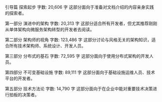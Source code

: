 引导篇 探索起步 字数: 20,606 字
这部分面向于准备对文档介绍的内容亲身实践的探索者。

第一部分 演进中的架构 字数: 20,313 字
这部分适合所有开发者，但尤其推荐刚刚从单体架构向微服务架构转型的开发者去阅读。


第二部分 架构师的视角 字数: 123,486 字
这部分讨论与风格无关的架构知识，适合所有技术架构师、系统设计、开发人员。


第三部分 分布式的基石 字数: 72,595 字
这部分面向于使用分布式架构的开发人员。


第四部分 不可变基础设施 字数: 89,111 字
这部分面向于基础设施运维人员、技术平台的开发者。


第五部分 技术方法论 字数: 14,790 字
这部分面向于在企业中能对重要技术决策进行拍板的决策者。

